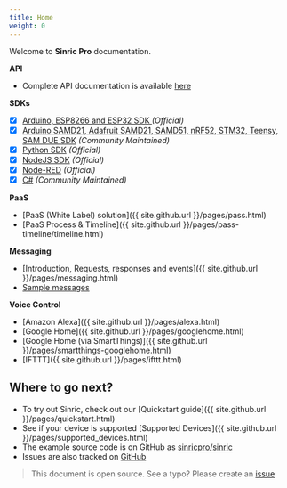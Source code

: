 ```yaml
---
title: Home
weight: 0
---
```

 
Welcome to **Sinric Pro** documentation.

**API**
 - Complete API documentation is available [here](https://apidocs.sinric.pro/)

**SDKs**
 - [x]  [Arduino, ESP8266 and ESP32 SDK ](https://github.com/sinricpro/esp8266-esp32-sdk) *(Official)*
 - [x]  [Arduino SAMD21, Adafruit SAMD21, SAMD51, nRF52, STM32, Teensy, SAM DUE SDK](https://github.com/khoih-prog/SinricPro_Generic) *(Community Maintained)*
 - [x]  [Python SDK](https://github.com/sinricpro/python-sdk) *(Official)*
 - [x]  [NodeJS SDK](https://github.com/sinricpro/nodejs-sdk) *(Official)*
 - [x]  [Node-RED](https://github.com/sinricpro/node-red-contrib-sinric-pro) *(Official)*
 - [x]  [C#](https://github.com/xamakadesigns/sinric-pro-csharp) *(Community Maintained)*

**PaaS**
 - [PaaS (White Label) solution]({{ site.github.url }}/pages/pass.html)  
 - [PaaS Process & Timeline]({{ site.github.url }}/pages/pass-timeline/timeline.html)  

**Messaging**
  - [Introduction, Requests, responses and events]({{ site.github.url }}/pages/messaging.html)
  - [Sample messages](https://github.com/sinricpro/sample_messages)
 
**Voice Control**
 - [Amazon Alexa]({{ site.github.url }}/pages/alexa.html)  
 - [Google Home]({{ site.github.url }}/pages/googlehome.html)  
 - [Google Home (via SmartThings)]({{ site.github.url }}/pages/smartthings-googlehome.html)
 - [IFTTT]({{ site.github.url }}/pages/ifttt.html)  
 
## Where to go next?

 * To try out Sinric, check out our [Quickstart guide]({{ site.github.url }}/pages/quickstart.html)
 * See if your device is supported [Supported Devices]({{ site.github.url }}/pages/supported_devices.html)
 * The example source code is on GitHub as [sinricpro/sinric](https://github.com/sinricpro/sinric/)
 * Issues are also tracked on [GitHub](https://github.com/sinricpro/)

 > This document is open source. See a typo? Please create an [issue](https://github.com/sinricpro/help-docs)

